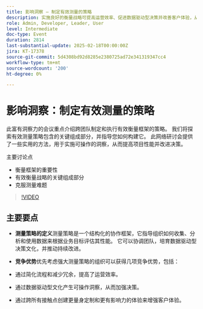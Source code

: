 ```yaml
---
title: 影响洞察 — 制定有效测量的策略
description: 实施良好的衡量战略可提高运营效率、促进数据驱动型决策并改善客户体验，从而为组织提供竞争优势。
role: Admin, Developer, Leader, User
level: Intermediate
doc-type: Event
duration: 2814
last-substantial-update: 2025-02-18T00:00:00Z
jira: KT-17378
source-git-commit: 5d4308bd92d8285e2380725ad72e341319347cc4
workflow-type: tm+mt
source-wordcount: '200'
ht-degree: 0%

---
```



# 影响洞察：制定有效测量的策略

此富有洞察力的会议重点介绍跨团队制定和执行有效衡量框架的策略。 我们将探索有效测量策略包含的关键组成部分，并指导您如何构建它。 此网络研讨会提供了一些实用的方法，用于实施可操作的洞察，从而提高项目性能并改进决策。

主要讨论点

* 衡量框架的重要性
* 有效衡量战略的关键组成部分
* 克服测量难题

>[!VIDEO](https://video.tv.adobe.com/v/3444457/?learn=on&enablevpops)

## 主要要点

* **测量策略的定义**&#x200B;测量策略是一个结构化的协作框架，它指导组织如何收集、分析和使用数据来根据业务目标评估其性能。 它可以协调团队，培育数据驱动型决策文化，并推动持续改进。

* **竞争优势**&#x200B;优先考虑强大测量策略的组织可以获得几项竞争优势，包括：

* 通过简化流程和减少冗余，提高了运营效率。
* 通过数据驱动型文化产生可操作洞察，从而加强决策。
* 通过跨所有接触点创建更量身定制和更有影响力的体验来增强客户体验。

